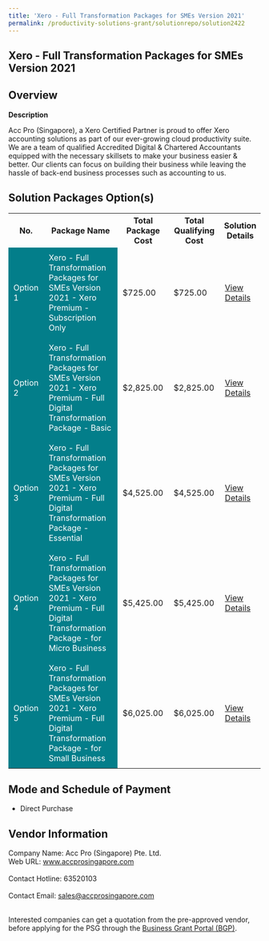 ```yaml
---
title: 'Xero - Full Transformation Packages for SMEs Version 2021'
permalink: /productivity-solutions-grant/solutionrepo/solution2422
---
```


## Xero - Full Transformation Packages for SMEs Version 2021

## Overview

**Description**

Acc Pro (Singapore), a Xero Certified Partner is proud to offer Xero accounting solutions as part of our ever-growing cloud productivity suite. We are a team of qualified Accredited Digital & Chartered Accountants equipped with the necessary skillsets to make your business easier & better. Our clients can focus on building their business while leaving the hassle of back-end business processes such as accounting to us.

## Solution Packages Option(s)

<table>
<tr>
<th><b>No.</b></th>
<th><b>Package Name</b></th>
<th><b>Total Package Cost</b></th>
<th><b>Total Qualifying Cost</b></th>
<th><b>Solution Details</b></th>
</tr>
<tr>
<td style='padding: 10px; background-color: #037E8A; color: #FFFFFF;'>Option 1</td>
<td style='padding: 10px; background-color: #037E8A; color: #FFFFFF;'>Xero - Full Transformation Packages for SMEs Version 2021 - Xero Premium - Subscription Only</td>
<td style='padding: 10px;'>$725.00</td>
<td style='padding: 10px;'>$725.00</td>
<td style='padding: 10px;'><a href='https://www.gobusiness.gov.sg/images/psg/Acc_Pro_Xero_20210222_Desensitised_Annex_3_Part_1.pdf' target='_blank'>View Details</a></td>
</tr>
<tr>
<td style='padding: 10px; background-color: #037E8A; color: #FFFFFF;'>Option 2</td>
<td style='padding: 10px; background-color: #037E8A; color: #FFFFFF;'>Xero - Full Transformation Packages for SMEs Version 2021 - Xero Premium - Full Digital Transformation Package - Basic </td>
<td style='padding: 10px;'>$2,825.00</td>
<td style='padding: 10px;'>$2,825.00</td>
<td style='padding: 10px;'><a href='https://www.gobusiness.gov.sg/images/psg/Acc_Pro_Xero_20210222_Desensitised_Annex_3_Part_2.pdf' target='_blank'>View Details</a></td>
</tr>
<tr>
<td style='padding: 10px; background-color: #037E8A; color: #FFFFFF;'>Option 3</td>
<td style='padding: 10px; background-color: #037E8A; color: #FFFFFF;'>Xero - Full Transformation Packages for SMEs Version 2021 - Xero Premium - Full Digital Transformation Package - Essential</td>
<td style='padding: 10px;'>$4,525.00</td>
<td style='padding: 10px;'>$4,525.00</td>
<td style='padding: 10px;'><a href='https://www.gobusiness.gov.sg/images/psg/Acc_Pro_Xero_20210222_Desensitised_Annex_3_Part_3.pdf' target='_blank'>View Details</a></td>
</tr>
<tr>
<td style='padding: 10px; background-color: #037E8A; color: #FFFFFF;'>Option 4</td>
<td style='padding: 10px; background-color: #037E8A; color: #FFFFFF;'>Xero - Full Transformation Packages for SMEs Version 2021 - Xero Premium - Full Digital Transformation Package - for Micro Business</td>
<td style='padding: 10px;'>$5,425.00</td>
<td style='padding: 10px;'>$5,425.00</td>
<td style='padding: 10px;'><a href='https://www.gobusiness.gov.sg/images/psg/Acc_Pro_Xero_20210222_Desensitised_Annex_3_Part_4.pdf' target='_blank'>View Details</a></td>
</tr>
<tr>
<td style='padding: 10px; background-color: #037E8A; color: #FFFFFF;'>Option 5</td>
<td style='padding: 10px; background-color: #037E8A; color: #FFFFFF;'>Xero - Full Transformation Packages for SMEs Version 2021 - Xero Premium - Full Digital Transformation Package - for Small Business</td>
<td style='padding: 10px;'>$6,025.00</td>
<td style='padding: 10px;'>$6,025.00</td>
<td style='padding: 10px;'><a href='https://www.gobusiness.gov.sg/images/psg/Acc_Pro_Xero_20210222_Desensitised_Annex_3_Part_5.pdf' target='_blank'>View Details</a></td>
</tr>
</table>

## Mode and Schedule of Payment

 - Direct Purchase

## Vendor Information

 Company Name: Acc Pro (Singapore) Pte. Ltd.<br>Web URL: www.accprosingapore.com <br><br>Contact Hotline: 63520103 <br><br>Contact Email: sales@accprosingapore.com <br><br>

Interested companies can get a quotation from the pre-approved vendor, before applying for the PSG through the <a href='https://www.businessgrants.gov.sg/' target='_blank' rel='noopener'>Business Grant Portal (BGP)</a>.

<script src="/jquery/resize-tables.js"></script>
